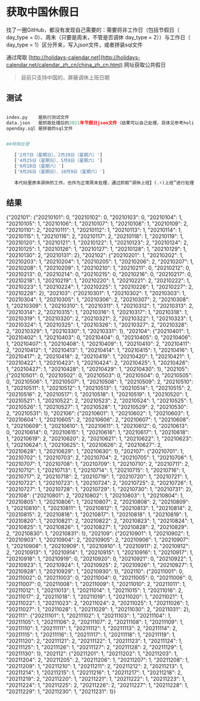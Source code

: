 # 获取中国休假日

找了一圈GitHub，都没有发现自己需要的：需要将非工作日（包括节假日（ day_type = 0）、周末（只要是周末，不管是否调休 day_type = 2））与工作日（ day_type = 1）区分开来，写入json文件，或者拼装sql文件

通过爬取 [http://holidays-calendar.net](http://holidays-calendar.net/calendar_zh_cn/china_zh_cn.html) 网址获取公共假日

>目前只支持中国的，屏蔽调休上班日期

## 测试

```python

index.py    是执行测试文件
data.json   是抓取处理后的2021年节假日json文件（结果可以自己处理，具体见参考holidays.py的67行）
openday.sql 是拼装的sql文件


##特殊处理

   ['2月7日（星期日）、2月20日（星期六）'] 
   ['4月25日（星期日）、5月8日（星期六）']
   ['9月18日（星期六）']
   ['9月26日（星期日）、10月9日（星期六）']
   
   本代码里原本调休的工作，也作为正常周末处理，通过抓取“调休上班】(.+)上班”进行处理

```

## 结果

{"202101": {"20210101": 0, "20210102": 0, "20210103": 0, "20210104": 1, "20210105": 1, "20210106": 1, "20210107": 1, "20210108": 1, "20210109": 2, "20210110": 2, "20210111": 1, "20210112": 1, "20210113": 1, "20210114": 1, "20210115": 1, "20210116": 2, "20210117": 2, "20210118": 1, "20210119": 1, "20210120": 1, "20210121": 1, "20210122": 1, "20210123": 2, "20210124": 2, "20210125": 1, "20210126": 1, "20210127": 1, "20210128": 1, "20210129": 1, "20210130": 2, "20210131": 2}, "202102": {"20210201": 1, "20210202": 1, "20210203": 1, "20210204": 1, "20210205": 1, "20210206": 2, "20210207": 1, "20210208": 1, "20210209": 1, "20210210": 1, "20210211": 0, "20210212": 0, "20210213": 0, "20210214": 0, "20210215": 0, "20210216": 0, "20210217": 0, "20210218": 1, "20210219": 1, "20210220": 1, "20210221": 2, "20210222": 1, "20210223": 1, "20210224": 1, "20210225": 1, "20210226": 1, "20210227": 2, "20210228": 2}, "202103": {"20210301": 1, "20210302": 1, "20210303": 1, "20210304": 1, "20210305": 1, "20210306": 2, "20210307": 2, "20210308": 1, "20210309": 1, "20210310": 1, "20210311": 1, "20210312": 1, "20210313": 2, "20210314": 2, "20210315": 1, "20210316": 1, "20210317": 1, "20210318": 1, "20210319": 1, "20210320": 2, "20210321": 2, "20210322": 1, "20210323": 1, "20210324": 1, "20210325": 1, "20210326": 1, "20210327": 2, "20210328": 2, "20210329": 1, "20210330": 1, "20210331": 1}, "202104": {"20210401": 1, "20210402": 1, "20210403": 0, "20210404": 0, "20210405": 0, "20210406": 1, "20210407": 1, "20210408": 1, "20210409": 1, "20210410": 2, "20210411": 2, "20210412": 1, "20210413": 1, "20210414": 1, "20210415": 1, "20210416": 1, "20210417": 2, "20210418": 2, "20210419": 1, "20210420": 1, "20210421": 1, "20210422": 1, "20210423": 1, "20210424": 2, "20210425": 1, "20210426": 1, "20210427": 1, "20210428": 1, "20210429": 1, "20210430": 1}, "202105": {"20210501": 0, "20210502": 0, "20210503": 0, "20210504": 0, "20210505": 0, "20210506": 1, "20210507": 1, "20210508": 1, "20210509": 2, "20210510": 1, "20210511": 1, "20210512": 1, "20210513": 1, "20210514": 1, "20210515": 2, "20210516": 2, "20210517": 1, "20210518": 1, "20210519": 1, "20210520": 1, "20210521": 1, "20210522": 2, "20210523": 2, "20210524": 1, "20210525": 1, "20210526": 1, "20210527": 1, "20210528": 1, "20210529": 2, "20210530": 2, "20210531": 1}, "202106": {"20210601": 1, "20210602": 1, "20210603": 1, "20210604": 1, "20210605": 2, "20210606": 2, "20210607": 1, "20210608": 1, "20210609": 1, "20210610": 1, "20210611": 1, "20210612": 0, "20210613": 0, "20210614": 0, "20210615": 1, "20210616": 1, "20210617": 1, "20210618": 1, "20210619": 2, "20210620": 2, "20210621": 1, "20210622": 1, "20210623": 1, "20210624": 1, "20210625": 1, "20210626": 2, "20210627": 2, "20210628": 1, "20210629": 1, "20210630": 1}, "202107": {"20210701": 1, "20210702": 1, "20210703": 2, "20210704": 2, "20210705": 1, "20210706": 1, "20210707": 1, "20210708": 1, "20210709": 1, "20210710": 2, "20210711": 2, "20210712": 1, "20210713": 1, "20210714": 1, "20210715": 1, "20210716": 1, "20210717": 2, "20210718": 2, "20210719": 1, "20210720": 1, "20210721": 1, "20210722": 1, "20210723": 1, "20210724": 2, "20210725": 2, "20210726": 1, "20210727": 1, "20210728": 1, "20210729": 1, "20210730": 1, "20210731": 2}, "202108": {"20210801": 2, "20210802": 1, "20210803": 1, "20210804": 1, "20210805": 1, "20210806": 1, "20210807": 2, "20210808": 2, "20210809": 1, "20210810": 1, "20210811": 1, "20210812": 1, "20210813": 1, "20210814": 2, "20210815": 2, "20210816": 1, "20210817": 1, "20210818": 1, "20210819": 1, "20210820": 1, "20210821": 2, "20210822": 2, "20210823": 1, "20210824": 1, "20210825": 1, "20210826": 1, "20210827": 1, "20210828": 2, "20210829": 2, "20210830": 1, "20210831": 1}, "202109": {"20210901": 1, "20210902": 1, "20210903": 1, "20210904": 2, "20210905": 2, "20210906": 1, "20210907": 1, "20210908": 1, "20210909": 1, "20210910": 1, "20210911": 2, "20210912": 2, "20210913": 1, "20210914": 1, "20210915": 1, "20210916": 1, "20210917": 1, "20210918": 1, "20210919": 0, "20210920": 0, "20210921": 0, "20210922": 1, "20210923": 1, "20210924": 1, "20210925": 2, "20210926": 1, "20210927": 1, "20210928": 1, "20210929": 1, "20210930": 1}, "202110": {"20211001": 0, "20211002": 0, "20211003": 0, "20211004": 0, "20211005": 0, "20211006": 0, "20211007": 0, "20211008": 1, "20211009": 1, "20211010": 2, "20211011": 1, "20211012": 1, "20211013": 1, "20211014": 1, "20211015": 1, "20211016": 2, "20211017": 2, "20211018": 1, "20211019": 1, "20211020": 1, "20211021": 1, "20211022": 1, "20211023": 2, "20211024": 2, "20211025": 1, "20211026": 1, "20211027": 1, "20211028": 1, "20211029": 1, "20211030": 2, "20211031": 2}, "202111": {"20211101": 1, "20211102": 1, "20211103": 1, "20211104": 1, "20211105": 1, "20211106": 2, "20211107": 2, "20211108": 1, "20211109": 1, "20211110": 1, "20211111": 1, "20211112": 1, "20211113": 2, "20211114": 2, "20211115": 1, "20211116": 1, "20211117": 1, "20211118": 1, "20211119": 1, "20211120": 2, "20211121": 2, "20211122": 1, "20211123": 1, "20211124": 1, "20211125": 1, "20211126": 1, "20211127": 2, "20211128": 2, "20211129": 1, "20211130": 1}, "202112": {"20211201": 1, "20211202": 1, "20211203": 1, "20211204": 2, "20211205": 2, "20211206": 1, "20211207": 1, "20211208": 1, "20211209": 1, "20211210": 1, "20211211": 2, "20211212": 2, "20211213": 1, "20211214": 1, "20211215": 1, "20211216": 1, "20211217": 1, "20211218": 2, "20211219": 2, "20211220": 1, "20211221": 1, "20211222": 1, "20211223": 1, "20211224": 1, "20211225": 2, "20211226": 2, "20211227": 1, "20211228": 1, "20211229": 1, "20211230": 1, "20211231": 1}}

```log



